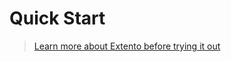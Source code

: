 # Quick Start

[//]: # (EXTENTO_README_SITE_ONLY)

> [Learn more about Extento before trying it out](/learn/overview.md)

[//]: # (EXTENTO_README_SITE_ONLY)